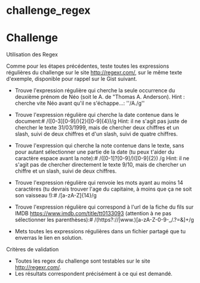 # challenge_regex

# Challenge

Utilisation des Regex

Comme pour les étapes précédentes, teste toutes les expressions régulières du challenge sur le site http://regexr.com/, sur le même texte d'exemple, disponible pour rappel sur le Gist suivant.

- Trouve l'expression régulière qui cherche la seule occurrence du deuxième prénom de Néo (soit le A. de "Thomas A. Anderson).
Hint : cherche vite Néo avant qu'il ne s'échappe...: ''/A\./g''

- Trouve l'expression régulière qui cherche la date contenue dans le document:# /([0-3][0-9]\/){2}([0-9]{4})/g
Hint: il ne s'agit pas juste de chercher le texte 31/03/1999, mais de chercher deux chiffres et un slash, suivi de deux chiffres et d'un slash, suivi de quatre chiffres.
- Trouve l'expression qui cherche la note contenue dans le texte, sans pour autant sélectionner une partie de la date (tu peux t'aider du caractère espace avant la note):# /([0-1]?[0-9]\/)([0-9]{2}) /g
Hint: il ne s'agit pas de chercher directement le texte 9/10, mais de chercher un chiffre et un slash, suivi de deux chiffres.
- Trouve l'expression régulière qui renvoie les mots ayant au moins 14 caractères (tu devrais trouver l'age du capitaine, à moins que ça ne soit son vaisseau !):# /[a-zA-Z]{14}/g
- Trouve l'expression régulière qui correspond à l'url de la fiche du fils sur IMDB https://www.imdb.com/title/tt0133093 (attention à ne pas sélectionner les parenthèses):# /(https?:\/\/|www\.)[a-zA-Z-0-9-_\/\.\?=&]+/g
- Mets toutes les expressions régulières dans un fichier partagé que tu enverras le lien en solution.

Critères de validation

- Toutes les regex du challenge sont testables sur le site http://regexr.com/.
- Les résultats correspondent précisément à ce qui est demandé.
